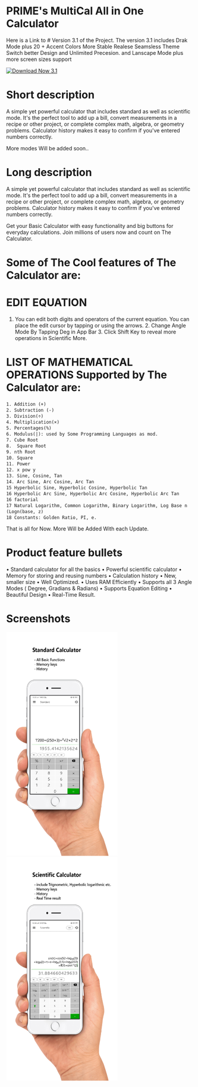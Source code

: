 
# PRIME's MultiCal All in One Calculator

Here is a Link to  # Version 3.1 of the Project.
The version 3.1 includes Drak Mode plus 20 + Accent Colors 
More Stable Realese 
Seamsless Theme Switch
better Design 
and Unlimited Precesion.
and Lanscape Mode plus more screen sizes support

<a href="https://play.google.com/store/apps/details?id=com.prime.calculator">
  <img src="https://github.com/steverichey/google-play-badge-svg/blob/master/img/en_get.svg" alt="Download Now 3.1" width="180" height="65">
</a>





# Short description 

A simple yet powerful calculator that includes standard as well as scientific mode. It's the perfect tool to add up a bill, convert measurements in a recipe or other project, or complete complex math, algebra, or geometry problems. Calculator history makes it easy to confirm if you've entered numbers correctly.

More modes Will be added soon..

# Long description

A simple yet powerful calculator that includes standard as well as scientific mode. It's the perfect tool to add up a bill, convert measurements in a recipe or other project, or complete complex math, algebra, or geometry problems. Calculator history makes it easy to confirm if you've entered numbers correctly.

Get your Basic Calculator with easy functionality and big buttons for everyday calculations. Join millions of users now and count on The Calculator.

# Some of The Cool features of The Calculator are:

# EDIT EQUATION
   1. You can edit both digits and operators of the current equation. You can place the edit cursor by tapping or using the arrows.
	 2. Change Angle Mode By Tapping Deg in App Bar
	 3. Click Shift Key to reveal more operations in Scientific More.

# LIST OF MATHEMATICAL OPERATIONS Supported by The Calculator are:
    1. Addition (+)
    2. Subtraction (-)
    3. Division(÷)
    4. Multiplication(×)
    5. Percentages(%)
    6. Modulus(|): used by Some Programming Languages as mod.
    7. Cube Root
    8.  Square Root 
    9. nth Root
    10. Square
    11. Power
    12. x pow y
    13. Sine, Cosine, Tan
    14. Arc Sine, Arc Cosine, Arc Tan
    15 Hyperbolic Sine, Hyperbolic Cosine, Hyperbolic Tan
    16 Hyperbolic Arc Sine, Hyperbolic Arc Cosine, Hyperbolic Arc Tan
    16 factorial
    17 Natural Logarithm, Common Logarithm, Binary Logarithm, Log Base n (Logn(base, z)
    18 Constants: Golden Ratio, PI, e.
That is all for Now. More Will be Added With each Update.


# Product feature bullets

  • Standard calculator for all the basics
  • Powerful scientific calculator
  • Memory for storing and reusing numbers
  • Calculation history
  • New, smaller size
  • Well Optimized.
  • Uses RAM Efficiently
  • Supports all 3 Angle Modes ( Degree, Gradians & Radians)
  • Supports Equation Editing
  • Beautiful Design
  • Real-Time Result.
  
  # Screenshots
  
  <img src="https://github.com/ZakirSheikh/PRIMEs_MultiCal2.0/blob/master/Shot%201.jpg" width="300" height="600">
    <img src="https://github.com/ZakirSheikh/PRIMEs_MultiCal2.0/blob/master/Shot%202.jpg" width="300" height="600" >
  
  
